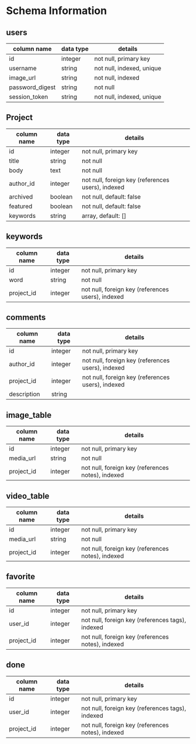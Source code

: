 # Schema Information

## users
column name     | data type | details
----------------|-----------|-----------------------
id              | integer   | not null, primary key
username        | string    | not null, indexed, unique
image_url       | string    | not null, indexed
password_digest | string    | not null
session_token   | string    | not null, indexed, unique

## Project
column name | data type | details
------------|-----------|-----------------------
id          | integer   | not null, primary key
title       | string    | not null
body        | text      | not null
author_id   | integer   | not null, foreign key (references users), indexed
archived    | boolean   | not null, default: false
featured    | boolean   | not null, default: false
keywords    | string    | array, default: []

## keywords
column name | data type | details
------------|-----------|-----------------------
id          | integer   | not null, primary key
word        | string    | not null
project_id  | integer   | not null, foreign key (references users), indexed

## comments
column name | data type | details
------------|-----------|-----------------------
id          | integer   | not null, primary key
author_id   | integer   | not null, foreign key (references users), indexed
project_id  | integer   | not null, foreign key (references users), indexed
description | string    |

## image_table
column name | data type | details
------------|-----------|-----------------------
id          | integer   | not null, primary key
media_url   | string    | not null
project_id  | integer   | not null, foreign key (references notes), indexed

## video_table
column name | data type | details
------------|-----------|-----------------------
id          | integer   | not null, primary key
media_url   | string    | not null
project_id  | integer   | not null, foreign key (references notes), indexed

## favorite
column name | data type | details
------------|-----------|-----------------------
id          | integer   | not null, primary key
user_id     | integer   | not null, foreign key (references tags), indexed
project_id  | integer   | not null, foreign key (references notes), indexed

## done
column name | data type | details
------------|-----------|-----------------------
id          | integer   | not null, primary key
user_id     | integer   | not null, foreign key (references tags), indexed
project_id  | integer   | not null, foreign key (references notes), indexed
